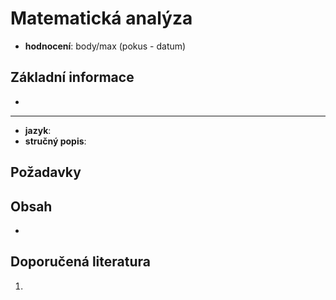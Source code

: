 # Matematická analýza
* **hodnocení**: body/max (pokus - datum)
## Základní informace
*
----
* **jazyk**:
* **stručný popis**:
> 
## Požadavky
## Obsah
-
## Doporučená literatura
1.

